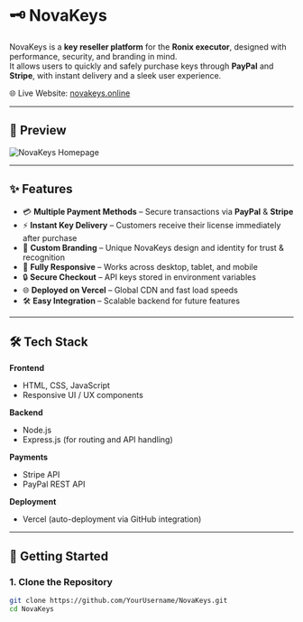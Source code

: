 # 🗝️ NovaKeys

NovaKeys is a **key reseller platform** for the **Ronix executor**, designed with performance, security, and branding in mind.  
It allows users to quickly and safely purchase keys through **PayPal** and **Stripe**, with instant delivery and a sleek user experience.

🌐 Live Website: [novakeys.online](https://novakeys.online)

---

## 📸 Preview

![NovaKeys Homepage](https://via.placeholder.com/1200x600.png?text=NovaKeys+Homepage+Preview)

---

## ✨ Features

- 💳 **Multiple Payment Methods** – Secure transactions via **PayPal** & **Stripe**  
- ⚡ **Instant Key Delivery** – Customers receive their license immediately after purchase  
- 🎨 **Custom Branding** – Unique NovaKeys design and identity for trust & recognition  
- 📱 **Fully Responsive** – Works across desktop, tablet, and mobile  
- 🔒 **Secure Checkout** – API keys stored in environment variables  
- 🌐 **Deployed on Vercel** – Global CDN and fast load speeds  
- 🛠️ **Easy Integration** – Scalable backend for future features  

---

## 🛠️ Tech Stack

**Frontend**
- HTML, CSS, JavaScript
- Responsive UI / UX components

**Backend**
- Node.js
- Express.js (for routing and API handling)

**Payments**
- Stripe API
- PayPal REST API

**Deployment**
- Vercel (auto-deployment via GitHub integration)

---

## 🚀 Getting Started

### 1. Clone the Repository
```bash
git clone https://github.com/YourUsername/NovaKeys.git
cd NovaKeys
